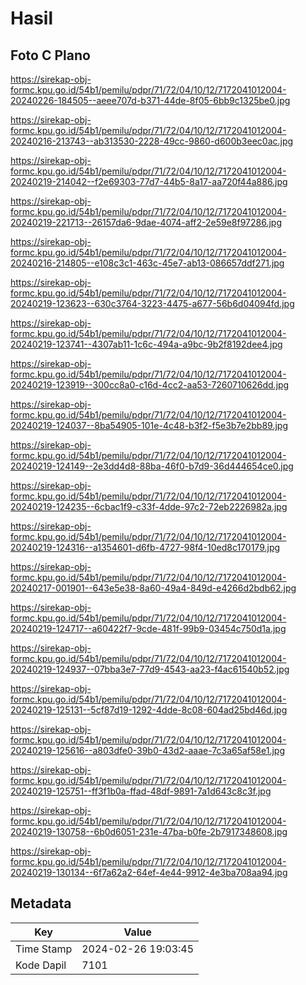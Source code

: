 # Hasil

## Foto C Plano

https://sirekap-obj-formc.kpu.go.id/54b1/pemilu/pdpr/71/72/04/10/12/7172041012004-20240226-184505--aeee707d-b371-44de-8f05-6bb9c1325be0.jpg

https://sirekap-obj-formc.kpu.go.id/54b1/pemilu/pdpr/71/72/04/10/12/7172041012004-20240216-213743--ab313530-2228-49cc-9860-d600b3eec0ac.jpg

https://sirekap-obj-formc.kpu.go.id/54b1/pemilu/pdpr/71/72/04/10/12/7172041012004-20240219-214042--f2e69303-77d7-44b5-8a17-aa720f44a886.jpg

https://sirekap-obj-formc.kpu.go.id/54b1/pemilu/pdpr/71/72/04/10/12/7172041012004-20240219-221713--26157da6-9dae-4074-aff2-2e59e8f97286.jpg

https://sirekap-obj-formc.kpu.go.id/54b1/pemilu/pdpr/71/72/04/10/12/7172041012004-20240216-214805--e108c3c1-463c-45e7-ab13-086657ddf271.jpg

https://sirekap-obj-formc.kpu.go.id/54b1/pemilu/pdpr/71/72/04/10/12/7172041012004-20240219-123623--630c3764-3223-4475-a677-56b6d04094fd.jpg

https://sirekap-obj-formc.kpu.go.id/54b1/pemilu/pdpr/71/72/04/10/12/7172041012004-20240219-123741--4307ab11-1c6c-494a-a9bc-9b2f8192dee4.jpg

https://sirekap-obj-formc.kpu.go.id/54b1/pemilu/pdpr/71/72/04/10/12/7172041012004-20240219-123919--300cc8a0-c16d-4cc2-aa53-7260710626dd.jpg

https://sirekap-obj-formc.kpu.go.id/54b1/pemilu/pdpr/71/72/04/10/12/7172041012004-20240219-124037--8ba54905-101e-4c48-b3f2-f5e3b7e2bb89.jpg

https://sirekap-obj-formc.kpu.go.id/54b1/pemilu/pdpr/71/72/04/10/12/7172041012004-20240219-124149--2e3dd4d8-88ba-46f0-b7d9-36d444654ce0.jpg

https://sirekap-obj-formc.kpu.go.id/54b1/pemilu/pdpr/71/72/04/10/12/7172041012004-20240219-124235--6cbac1f9-c33f-4dde-97c2-72eb2226982a.jpg

https://sirekap-obj-formc.kpu.go.id/54b1/pemilu/pdpr/71/72/04/10/12/7172041012004-20240219-124316--a1354601-d6fb-4727-98f4-10ed8c170179.jpg

https://sirekap-obj-formc.kpu.go.id/54b1/pemilu/pdpr/71/72/04/10/12/7172041012004-20240217-001901--643e5e38-8a60-49a4-849d-e4266d2bdb62.jpg

https://sirekap-obj-formc.kpu.go.id/54b1/pemilu/pdpr/71/72/04/10/12/7172041012004-20240219-124717--a60422f7-9cde-481f-99b9-03454c750d1a.jpg

https://sirekap-obj-formc.kpu.go.id/54b1/pemilu/pdpr/71/72/04/10/12/7172041012004-20240219-124937--07bba3e7-77d9-4543-aa23-f4ac61540b52.jpg

https://sirekap-obj-formc.kpu.go.id/54b1/pemilu/pdpr/71/72/04/10/12/7172041012004-20240219-125131--5cf87d19-1292-4dde-8c08-604ad25bd46d.jpg

https://sirekap-obj-formc.kpu.go.id/54b1/pemilu/pdpr/71/72/04/10/12/7172041012004-20240219-125616--a803dfe0-39b0-43d2-aaae-7c3a65af58e1.jpg

https://sirekap-obj-formc.kpu.go.id/54b1/pemilu/pdpr/71/72/04/10/12/7172041012004-20240219-125751--ff3f1b0a-ffad-48df-9891-7a1d643c8c3f.jpg

https://sirekap-obj-formc.kpu.go.id/54b1/pemilu/pdpr/71/72/04/10/12/7172041012004-20240219-130758--6b0d6051-231e-47ba-b0fe-2b7917348608.jpg

https://sirekap-obj-formc.kpu.go.id/54b1/pemilu/pdpr/71/72/04/10/12/7172041012004-20240219-130134--6f7a62a2-64ef-4e44-9912-4e3ba708aa94.jpg


## Metadata

| Key        | Value               |
| ---------- | ------------------- |
| Time Stamp | 2024-02-26 19:03:45 |
| Kode Dapil | 7101                |



